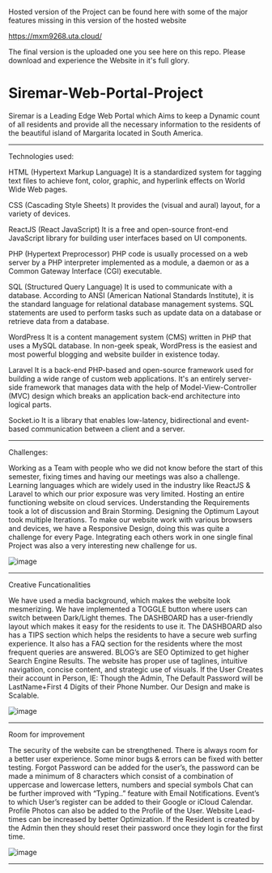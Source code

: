Hosted version of the Project can be found here with some of the major features missing in this version of the hosted website

https://mxm9268.uta.cloud/

The final version is the uploaded one you see here on this repo.
Please download and experience the Website in it's full glory.

# Siremar-Web-Portal-Project

Siremar is a Leading Edge Web Portal which Aims to keep a Dynamic count of all residents and provide all the necessary information to the residents of the beautiful island of Margarita located in South America.

---------------------------------------------------------------------------------------------------------------------------------------------------------

Technologies used:

HTML (Hypertext Markup Language)
	It is a standardized system for tagging text files to achieve font, color, graphic, and hyperlink effects on World Wide Web pages.

CSS (Cascading Style Sheets)
	It provides the (visual and aural) layout, for a variety of devices.

ReactJS (React JavaScript)
	It is a free and open-source front-end JavaScript library for building user interfaces based on UI components.

PHP (Hypertext Preprocessor)
	PHP code is usually processed on a web server by a PHP interpreter implemented as a module, a daemon or as a Common Gateway Interface (CGI) executable.

SQL (Structured Query Language)
	It is used to communicate with a database. According to ANSI (American National Standards Institute), it is the standard language for relational database management systems. SQL statements are used to perform tasks such as update data on a database or retrieve data from a database.

WordPress
	It is a content management system (CMS) written in PHP that uses a MySQL database. In non-geek speak, WordPress is the easiest and most powerful blogging and website builder in existence today.

Laravel
	It is a back-end PHP-based and open-source framework used for building a wide range of custom web applications. It's an entirely server-side framework that manages data with the help of Model-View-Controller (MVC) design which breaks an application back-end architecture into logical parts.

Socket.io
	It is a library that enables low-latency, bidirectional and event-based communication between a client and a server.

---------------------------------------------------------------------------------------------------------------------------------------------------------

Challenges:

Working as a Team with people who we did not know before the start of this semester, fixing times and having our meetings was also a challenge.
Learning languages which are widely used in the industry like ReactJS & Laravel to which our prior exposure was very limited.
Hosting an entire functioning website on cloud services.
Understanding the Requirements took a lot of discussion and Brain Storming.
Designing the Optimum Layout took multiple Iterations.
To make our website work with various browsers and devices, we have a Responsive Design, doing this was quite a challenge for every Page.
Integrating each others work in one single final Project was also a very interesting new challenge for us.

![image](https://user-images.githubusercontent.com/58327514/185252306-cde589a0-b4a6-405e-ba6d-4d14ea718bc9.png)

---------------------------------------------------------------------------------------------------------------------------------------------------------

Creative Funcationalities

We have used a media background, which makes the website look mesmerizing.
We have implemented a TOGGLE button where users can switch between Dark/Light themes.
The DASHBOARD has a user-friendly layout which makes it easy for the residents to use it.
The DASHBOARD also has a TIPS section which helps the residents to have a secure web surfing experience. It also has a FAQ section for the residents where the most frequent queries are answered.
BLOG’s are SEO Optimized to get higher Search Engine Results.
The website has proper use of taglines, intuitive navigation, concise content, and strategic use of visuals.
If the User Creates their account in Person, IE: Though the Admin, The Default Password will be LastName+First 4 Digits of their Phone Number.
Our Design and make is Scalable.

![image](https://user-images.githubusercontent.com/58327514/185252174-cdf85eab-ecc6-4ea2-9c41-5bb3185fa782.png)

---------------------------------------------------------------------------------------------------------------------------------------------------------

Room for improvement

The security of the website can be strengthened.
There is always room for a better user experience.
Some minor bugs & errors can be fixed with better testing.
Forgot Password can be added for the user’s, the password can be made a minimum of 8 characters which consist of a combination of uppercase and lowercase letters, numbers and special symbols
Chat can be further improved with “Typing..” feature with Email Notifications.
Event’s to which User’s register can be added to their Google or iCloud Calendar.
Profile Photos can also be added to the Profile of the User.
Website Lead-times can be increased by better Optimization.
If the Resident is created by the Admin then they should reset their password once they login for the first time.

![image](https://user-images.githubusercontent.com/58327514/185252589-c4e7c447-4b0e-4c09-912a-fb845f8e06f9.png)

---------------------------------------------------------------------------------------------------------------------------------------------------------

